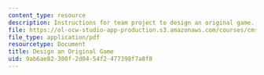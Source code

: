 ```yaml
---
content_type: resource
description: Instructions for team project to design an original game.
file: https://ol-ocw-studio-app-production.s3.amazonaws.com/courses/cms-608-game-design-spring-2008/9ab6ae82308f2d0454f2477398f7a8f8_MITCMS_608s08_proj04.pdf
file_type: application/pdf
resourcetype: Document
title: Design an Original Game
uid: 9ab6ae82-308f-2d04-54f2-477398f7a8f8
---
```

